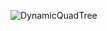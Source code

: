 ![DynamicQuadTree](https://github.com/user-attachments/assets/27297cb9-f313-454c-b2e5-1ec615d1964f)
